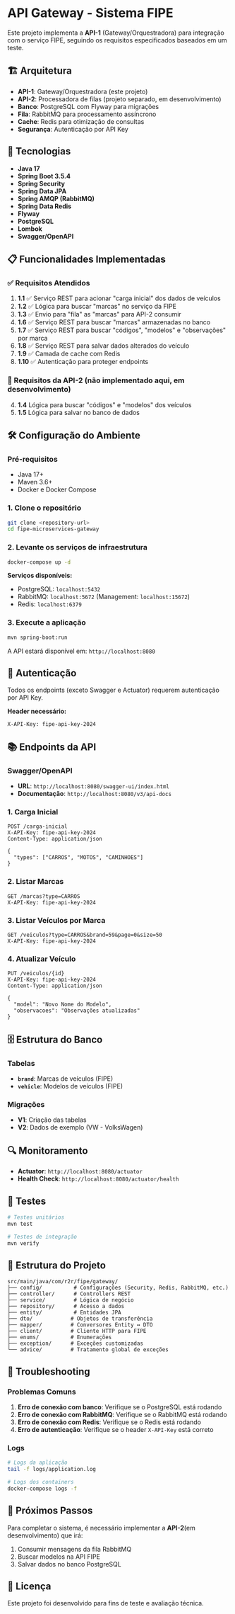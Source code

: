 # API Gateway - Sistema FIPE

Este projeto implementa a **API-1** (Gateway/Orquestradora) para integração com o serviço FIPE, seguindo os requisitos especificados baseados em um teste.

## 🏗️ Arquitetura

- **API-1**: Gateway/Orquestradora (este projeto)
- **API-2**: Processadora de filas (projeto separado, em desenvolvimento)
- **Banco**: PostgreSQL com Flyway para migrações
- **Fila**: RabbitMQ para processamento assíncrono
- **Cache**: Redis para otimização de consultas
- **Segurança**: Autenticação por API Key

## 🚀 Tecnologias

- **Java 17**
- **Spring Boot 3.5.4**
- **Spring Security**
- **Spring Data JPA**
- **Spring AMQP (RabbitMQ)**
- **Spring Data Redis**
- **Flyway**
- **PostgreSQL**
- **Lombok**
- **Swagger/OpenAPI**

## 📋 Funcionalidades Implementadas

### ✅ Requisitos Atendidos

1. **1.1** ✅ Serviço REST para acionar "carga inicial" dos dados de veículos
2. **1.2** ✅ Lógica para buscar "marcas" no serviço da FIPE
3. **1.3** ✅ Envio para "fila" as "marcas" para API-2 consumir
4. **1.6** ✅ Serviço REST para buscar "marcas" armazenadas no banco
5. **1.7** ✅ Serviço REST para buscar "códigos", "modelos" e "observações" por marca
6. **1.8** ✅ Serviço REST para salvar dados alterados do veículo
7. **1.9** ✅ Camada de cache com Redis
8. **1.10** ✅ Autenticação para proteger endpoints

### 🔄 Requisitos da API-2 (não implementado aqui, em desenvolvimento)

4. **1.4** Lógica para buscar "códigos" e "modelos" dos veículos
5. **1.5** Lógica para salvar no banco de dados

## 🛠️ Configuração do Ambiente

### Pré-requisitos

- Java 17+
- Maven 3.6+
- Docker e Docker Compose

### 1. Clone o repositório

```bash
git clone <repository-url>
cd fipe-microservices-gateway
```

### 2. Levante os serviços de infraestrutura

```bash
docker-compose up -d
```

**Serviços disponíveis:**
- PostgreSQL: `localhost:5432`
- RabbitMQ: `localhost:5672` (Management: `localhost:15672`)
- Redis: `localhost:6379`

### 3. Execute a aplicação

```bash
mvn spring-boot:run
```

A API estará disponível em: `http://localhost:8080`

## 🔐 Autenticação

Todos os endpoints (exceto Swagger e Actuator) requerem autenticação por API Key.

**Header necessário:**
```
X-API-Key: fipe-api-key-2024
```

## 📚 Endpoints da API

### Swagger/OpenAPI
- **URL**: `http://localhost:8080/swagger-ui/index.html`
- **Documentação**: `http://localhost:8080/v3/api-docs`

### 1. Carga Inicial
```http
POST /carga-inicial
X-API-Key: fipe-api-key-2024
Content-Type: application/json

{
  "types": ["CARROS", "MOTOS", "CAMINHOES"]
}
```

### 2. Listar Marcas
```http
GET /marcas?type=CARROS
X-API-Key: fipe-api-key-2024
```

### 3. Listar Veículos por Marca
```http
GET /veiculos?type=CARROS&brand=59&page=0&size=50
X-API-Key: fipe-api-key-2024
```

### 4. Atualizar Veículo
```http
PUT /veiculos/{id}
X-API-Key: fipe-api-key-2024
Content-Type: application/json

{
  "model": "Novo Nome do Modelo",
  "observacoes": "Observações atualizadas"
}
```

## 🗄️ Estrutura do Banco

### Tabelas

- **`brand`**: Marcas de veículos (FIPE)
- **`vehicle`**: Modelos de veículos (FIPE)

### Migrações

- **V1**: Criação das tabelas
- **V2**: Dados de exemplo (VW - VolksWagen)

## 🔍 Monitoramento

- **Actuator**: `http://localhost:8080/actuator`
- **Health Check**: `http://localhost:8080/actuator/health`

## 🧪 Testes

```bash
# Testes unitários
mvn test

# Testes de integração
mvn verify
```

## 📁 Estrutura do Projeto

```
src/main/java/com/r2r/fipe/gateway/
├── config/          # Configurações (Security, Redis, RabbitMQ, etc.)
├── controller/      # Controllers REST
├── service/         # Lógica de negócio
├── repository/      # Acesso a dados
├── entity/          # Entidades JPA
├── dto/            # Objetos de transferência
├── mapper/         # Conversores Entity ↔ DTO
├── client/         # Cliente HTTP para FIPE
├── enums/          # Enumerações
├── exception/      # Exceções customizadas
└── advice/         # Tratamento global de exceções
```

## 🚨 Troubleshooting

### Problemas Comuns

1. **Erro de conexão com banco**: Verifique se o PostgreSQL está rodando
2. **Erro de conexão com RabbitMQ**: Verifique se o RabbitMQ está rodando
3. **Erro de conexão com Redis**: Verifique se o Redis está rodando
4. **Erro de autenticação**: Verifique se o header `X-API-Key` está correto

### Logs

```bash
# Logs da aplicação
tail -f logs/application.log

# Logs dos containers
docker-compose logs -f
```

## 🔄 Próximos Passos

Para completar o sistema, é necessário implementar a **API-2**(em desenvolvimento) que irá:

1. Consumir mensagens da fila RabbitMQ
2. Buscar modelos na API FIPE
3. Salvar dados no banco PostgreSQL

## 📝 Licença

Este projeto foi desenvolvido para fins de teste e avaliação técnica.

